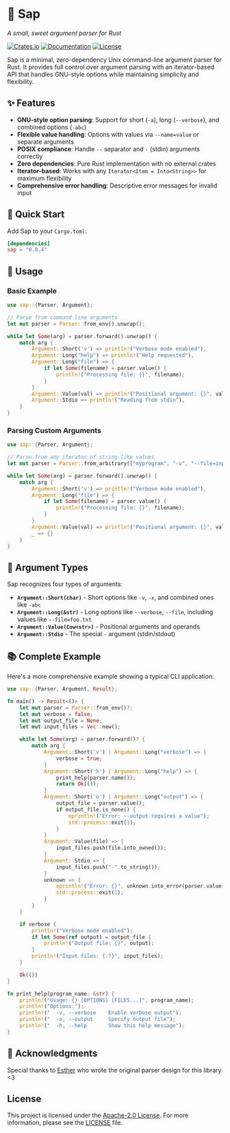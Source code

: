 # 🌿 Sap

_A small, sweet argument parser for Rust_

[![Crates.io](https://img.shields.io/crates/v/sap.svg)](https://crates.io/crates/sap)
[![Documentation](https://docs.rs/sap/badge.svg)](https://docs.rs/sap)
[![License](https://img.shields.io/crates/l/sap.svg)](LICENSE)

Sap is a minimal, zero-dependency Unix command-line argument parser for Rust. It provides full control over argument parsing with an iterator-based API that handles GNU-style options while maintaining simplicity and flexibility.

## ✨ Features

- **GNU-style option parsing**: Support for short (`-a`), long (`--verbose`), and combined options (`-abc`)
- **Flexible value handling**: Options with values via `--name=value` or separate arguments
- **POSIX compliance**: Handle `--` separator and `-` (stdin) arguments correctly
- **Zero dependencies**: Pure Rust implementation with no external crates
- **Iterator-based**: Works with any `Iterator<Item = Into<String>>` for maximum flexibility
- **Comprehensive error handling**: Descriptive error messages for invalid input

## 🚀 Quick Start

Add Sap to your `Cargo.toml`:

```toml
[dependencies]
sap = "0.0.4"
```

## 📖 Usage

### Basic Example

```rust
use sap::{Parser, Argument};

// Parse from command line arguments
let mut parser = Parser::from_env().unwrap();

while let Some(arg) = parser.forward().unwrap() {
    match arg {
        Argument::Short('v') => println!("Verbose mode enabled"),
        Argument::Long("help") => println!("Help requested"),
        Argument::Long("file") => {
            if let Some(filename) = parser.value() {
                println!("Processing file: {}", filename);
            }
        }
        Argument::Value(val) => println!("Positional argument: {}", val),
        Argument::Stdio => println!("Reading from stdin"),
    }
}
```

### Parsing Custom Arguments

```rust
use sap::{Parser, Argument};

// Parse from any iterator of string-like values
let mut parser = Parser::from_arbitrary(["myprogram", "-v", "--file=input.txt"]).unwrap();

while let Some(arg) = parser.forward().unwrap() {
    match arg {
        Argument::Short('v') => println!("Verbose mode enabled"),
        Argument::Long("file") => {
            if let Some(filename) = parser.value() {
                println!("Processing file: {}", filename);
            }
        }
        Argument::Value(val) => println!("Positional argument: {}", val),
        _ => {}
    }
}
```

## 🎯 Argument Types

Sap recognizes four types of arguments:

- **`Argument::Short(char)`** - Short options like `-v`, `-x`, and combined ones like `-abc`
- **`Argument::Long(&str)`** - Long options like `--verbose`, `--file`, including values like `--file=foo.txt`
- **`Argument::Value(Cow<str>)`** - Positional arguments and operands
- **`Argument::Stdio`** - The special `-` argument (stdin/stdout)

## 📚 Complete Example

Here's a more comprehensive example showing a typical CLI application:

```rust
use sap::{Parser, Argument, Result};

fn main() -> Result<()> {
    let mut parser = Parser::from_env()?;
    let mut verbose = false;
    let mut output_file = None;
    let mut input_files = Vec::new();

    while let Some(arg) = parser.forward()? {
        match arg {
            Argument::Short('v') | Argument::Long("verbose") => {
                verbose = true;
            }
            Argument::Short('h') | Argument::Long("help") => {
                print_help(parser.name());
                return Ok(());
            }
            Argument::Short('o') | Argument::Long("output") => {
                output_file = parser.value();
                if output_file.is_none() {
                    eprintln!("Error: --output requires a value");
                    std::process::exit(1);
                }
            }
            Argument::Value(file) => {
                input_files.push(file.into_owned());
            }
            Argument::Stdio => {
                input_files.push("-".to_string());
            }
            unknown => {
                eprintln!("Error: {}", unknown.into_error(parser.value()));
                std::process::exit(1);
            }
        }
    }

    if verbose {
        println!("Verbose mode enabled");
        if let Some(ref output) = output_file {
            println!("Output file: {}", output);
        }
        println!("Input files: {:?}", input_files);
    }

    Ok(())
}

fn print_help(program_name: &str) {
    println!("Usage: {} [OPTIONS] [FILES...]", program_name);
    println!("Options:");
    println!("  -v, --verbose    Enable verbose output");
    println!("  -o, --output     Specify output file");
    println!("  -h, --help       Show this help message");
}
```

## 🤝 Acknowledgments

Special thanks to [Esther](https://github.com/esther-ff) who wrote the original parser design for this library <3

## License

This project is licensed under the
[Apache-2.0 License](http://www.apache.org/licenses/LICENSE-2.0). For more
information, please see the [LICENSE](LICENSE) file.
